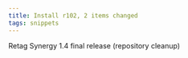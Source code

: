 ```yaml
---
title: Install r102, 2 items changed
tags: snippets
---
```


Retag Synergy 1.4 final release (repository cleanup)

